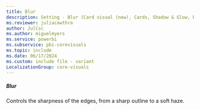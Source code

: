 ```yaml
---
title: Blur
description: Setting - Blur (Card visual (new), Cards, Shadow & Glow, Blur)
ms.reviewer: juliacawthra
author: JulCsc
ms.author: miguelmyers
ms.service: powerbi
ms.subservice: pbi-corevisuals
ms.topic: include
ms.date: 06/17/2024
ms.custom: include file - variant
LocalizationGroup: core-visuals
---
```

##### Blur

Controls the sharpness of the edges, from a sharp outline to a soft haze.
